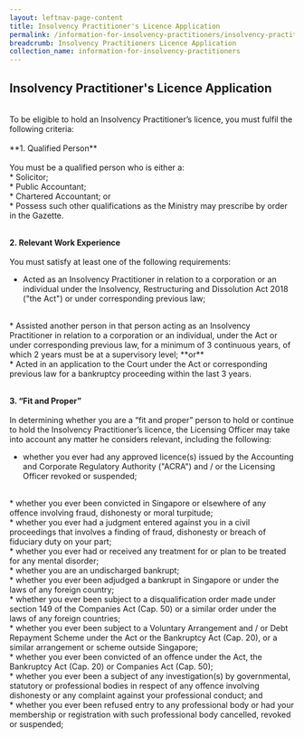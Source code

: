 ```yaml
---
layout: leftnav-page-content
title: Insolvency Practitioner's Licence Application
permalink: /information-for-insolvency-practitioners/insolvency-practitioners-licence-application/
breadcrumb: Insolvency Practitioners Licence Application
collection_name: information-for-insolvency-practitioners
---
```


Insolvency Practitioner's Licence Application
---
<br>
To be eligible to hold an Insolvency Practitioner’s licence, you must fulfil the following criteria:
<br><br>**1. Qualified Person**
<br><br>
You must be a qualified person who is either a:<br>
*	Solicitor;<br>
*	Public Accountant;<br>
*	Chartered Accountant; or<br>
*	Possess such other qualifications as the Ministry may prescribe by order in the Gazette.
<br><br>

**2. Relevant Work Experience**
<br><br>
You must satisfy at least one of the following requirements:
<br>
* Acted as an Insolvency Practitioner in relation to a corporation or an individual under the Insolvency, Restructuring and Dissolution Act 2018 ("the Act") or under corresponding previous law;
<br>
* Assisted another person in that person acting as an Insolvency Practitioner in relation to a corporation or an individual, under the Act or under corresponding previous law, for a minimum of 3 continuous years, of which 2 years must be at a supervisory level; **or**
<br>
* Acted in an application to the Court under the Act or corresponding previous law for a bankruptcy proceeding within the last 3 years.
<br><br>

**3. “Fit and Proper”**
<br><br>
In determining whether you are a “fit and proper” person to hold or continue to hold the Insolvency Practitioner’s licence, the Licensing Officer may take into account any matter he considers relevant, including the following:
<br>
* whether you ever had any approved licence(s) issued by the Accounting and Corporate Regulatory Authority ("ACRA") and / or the Licensing Officer revoked or suspended;
<br>
* whether you ever been convicted in Singapore or elsewhere of any offence involving fraud, dishonesty or moral turpitude;
<br>
* whether you ever had a judgment entered against you in a civil proceedings that involves a finding of fraud, dishonesty or breach of fiduciary duty on your part;
<br>
* whether you ever had or received any treatment for or plan to be treated for any mental disorder;
<br>
* whether you are an undischarged bankrupt;
<br>
* whether you ever been adjudged a bankrupt in Singapore or under the laws of any foreign country;
<br>
* whether you ever been subject to a disqualification order made under section 149 of the Companies Act (Cap. 50) or a similar order under the laws of any foreign countries;
<br>
* whether you ever been subject to a Voluntary Arrangement and / or Debt Repayment Scheme under the Act or the Bankruptcy Act (Cap. 20), or a similar arrangement or scheme outside Singapore; 
<br>
* whether you ever been convicted of an offence under the Act, the Bankruptcy Act (Cap. 20) or Companies Act (Cap. 50); 
<br>
* whether you ever been a subject of any investigation(s) by governmental, statutory or professional bodies in respect of any offence involving dishonesty or any complaint against your professional conduct; and 
<br>
* whether you ever been refused entry to any professional body or had your membership or registration with such professional body cancelled, revoked or suspended;
<br>
